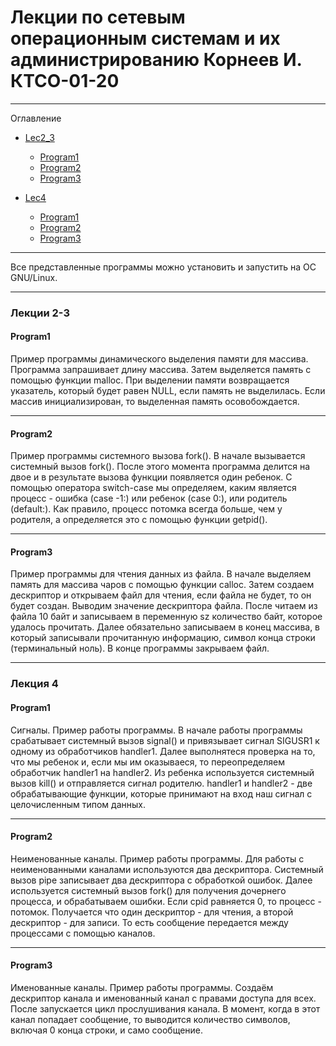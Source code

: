 # Лекции по сетевым операционным системам и их администрированию Корнеев И. КТСО-01-20
---
Оглавление
 * [Lec2_3](https://github.com/uncmars83/Lectures/tree/main/Lec2_3/)

      * [Program1](https://github.com/uncmars83/Lectures/tree/main/Lec2_3/Program1)
      * [Program2](https://github.com/uncmars83/Lectures/tree/main/Lec2_3/Program2)
      * [Program3](https://github.com/uncmars83/Lectures/tree/main/Lec2_3/Program3)

 * [Lec4](https://github.com/uncmars83/Lectures/tree/main/Lec4/)

      * [Program1](https://github.com/uncmars83/Lectures/tree/main/Lec4/Program1)
      * [Program2](https://github.com/uncmars83/Lectures/tree/main/Lec4/Program2)
      * [Program3](https://github.com/uncmars83/Lectures/tree/main/Lec4/Program3)

---

Все представленные программы можно установить и запустить на ОС GNU/Linux.

---

### Лекции 2-3
#### Program1
Пример программы динамического выделения памяти для массива.
Программа запрашивает длину массива. Затем выделяется память с помощью функции malloc. При выделении памяти возвращается указатель, который будет равен NULL, если память не выделилась. Если массив инициализирован, то выделенная память осовобождается.

---

#### Program2
Пример программы системного вызова fork().
В начале вызывается системный вызов fork(). После этого момента программа делится на двое и в результате вызова функции появляется один ребенок. С помощью оператора switch-case мы определяем, каким является процесс - ошибка (case -1:) или ребенок (case 0:), или родитель (default:). Как правило, процесс потомка всегда больше, чем у родителя, а определяется это с помощью функции getpid().

---

#### Program3
Пример программы для чтения данных из файла.
В начале выделяем память для массива чаров с помощью функции calloc. Затем создаем дескриптор и открываем файл для чтения, если файла не будет, то он будет создан. Выводим значение дескриптора файла. После читаем из файла 10 байт и записываем в переменную sz количество байт, которое удалось прочитать. Далее обязательно записываем в конец массива, в который записывали прочитанную информацию, символ конца строки (терминальный ноль). В конце программы закрываем файл.

---

### Лекция 4
#### Program1
Сигналы. Пример работы программы.
В начале работы программы срабатывает системный вызов signal() и привязывает сигнал SIGUSR1 к одному из обработчиков handler1. Далее выполнятеся проверка на то, что мы ребенок и, если мы им оказываеся, то переопределяем обработчик handler1 на handler2. Из ребенка используется системный вызов kill() и отправляется сигнал родителю. handler1 и handler2 - две обрабатывающие функции, которые принимают на вход наш сигнал с целочисленным типом данных.

---

#### Program2
Неименованные каналы. Пример работы программы.
Для работы с неименованными каналами используются два дескриптора. Системный вызов pipe записывает два дескриптора с обработкой ошибок. Далее используется системный вызов fork() для получения дочернего процесса, и обрабатываем ошибки. Если cpid равняется 0, то процесс - потомок. Получается что один дескриптор - для чтения, а второй дескриптор - для записи. То есть сообщение передается между процессами с помощью каналов.

---

#### Program3
Именованные каналы. Пример работы программы.
Создаём дескриптор канала и именованный канал с правами доступа для всех. После запускается цикл прослушивания канала. В момент, когда в этот канал попадает сообщение, то выводится количество символов, включая 0 конца строки, и само сообщение.
